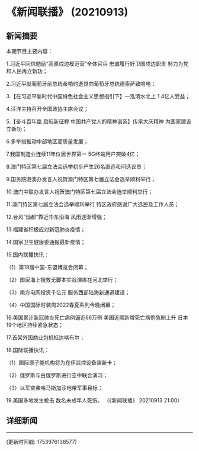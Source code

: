 # 《新闻联播》 (20210913)

## 新闻摘要

本期节目主要内容：


1.习近平回信勉励“高原戍边模范营”全体官兵 忠诚履行好卫国戍边职责 努力为党和人民再立新功；


2.习近平就葡萄牙前总统桑帕约逝世向葡萄牙总统德索萨致唁电；


3.【在习近平新时代中国特色社会主义思想指引下】一泓清水北上 1.4亿人受益；


4.汪洋主持召开全国政协主席会议；


5.【奋斗百年路 启航新征程 中国共产党人的精神谱系】传承大庆精神 为国家建设立新功；


6.多举措推动中部地区高质量发展；


7.我国制造业连续11年位居世界第一 5G终端用户突破4亿；


8.澳门特区第七届立法会选举初步产生26名直选和间选议员；


9.国务院港澳办发言人祝贺澳门特区第七届立法会选举顺利举行；


10.澳门中联办发言人祝贺澳门特区第七届立法会选举顺利举行；


11.澳门特区第七届立法会选举顺利举行 特区政府感谢广大选民及工作人员；


12.台风“灿都”靠近华东沿海 风雨逐渐增强；


13.福建省积极应对新冠肺炎疫情；


14.国家卫生健康委通报最新疫情；


15.国内联播快讯：


（1）第18届中国-东盟博览会闭幕；


（2）国家海上搜救无脚本实战演练在河北举行；


（3）南方电网投资千亿元 服务西部陆海新通道建设；


（4）中国国际时装周2022春夏系列今晚闭幕；


16.美国累计新冠肺炎死亡病例逼近66万例 美国近期新增死亡病例急剧上升 日本19个地区持续紧急状态；


17.首架外国商业包机抵达喀布尔；


18.国际联播快讯：


（1）国际原子能机构将为在伊监控设备装新卡；


（2）俄罗斯与白俄罗斯进行空中联合演习；


（3）以军空袭哈马斯加沙地带军事目标；


19.美国多地发生枪击 数名未成年人死伤。
（《新闻联播》 20210913 21:00）

## 详细新闻

---

(更新时间戳: 1753976138577)

